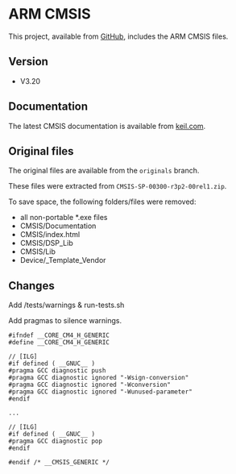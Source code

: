 # ARM CMSIS

This project, available from [GitHub](https://github.com/xpacks),
includes the ARM CMSIS files.

## Version

* V3.20

## Documentation

The latest CMSIS documentation is available from
[keil.com](http://www.keil.com/cmsis).

## Original files

The original files are available from the `originals` branch.

These files were extracted from `CMSIS-SP-00300-r3p2-00rel1.zip`.

To save space, the following folders/files were removed:

* all non-portable *.exe files
* CMSIS/Documentation
* CMSIS/index.html
* CMSIS/DSP_Lib
* CMSIS/Lib
* Device/_Template_Vendor

## Changes

Add /tests/warnings & run-tests.sh

Add pragmas to silence warnings.

```
#ifndef __CORE_CM4_H_GENERIC
#define __CORE_CM4_H_GENERIC

// [ILG]
#if defined ( __GNUC__ )
#pragma GCC diagnostic push
#pragma GCC diagnostic ignored "-Wsign-conversion"
#pragma GCC diagnostic ignored "-Wconversion"
#pragma GCC diagnostic ignored "-Wunused-parameter"
#endif

...

// [ILG]
#if defined ( __GNUC__ )
#pragma GCC diagnostic pop
#endif

#endif /* __CMSIS_GENERIC */

```
